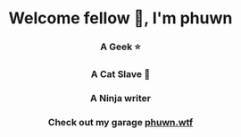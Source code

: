 <h1 align="center">Welcome fellow 👋, I'm phuwn</h1>
<h3 align="center">A Geek ⭐️</h3>
<h3 align="center">A Cat Slave 🐾</h3>
<h3 align="center">A Ninja writer</h3>
<h3 align="center">Check out my garage <a href="https://phuwn.wtf">phuwn.wtf</a></h3>

<!--
**phuwn/phuwn** is a ✨ _special_ ✨ repository because its `README.md` (this file) appears on your GitHub profile.

Here are some ideas to get you started:

- 🔭 I’m currently working on ...
- 🌱 I’m currently learning ...
- 👯 I’m looking to collaborate on ...
- 🤔 I’m looking for help with ...
- 💬 Ask me about ...
- 📫 How to reach me: ...
- 😄 Pronouns: ...
- ⚡ Fun fact: ...
-->
